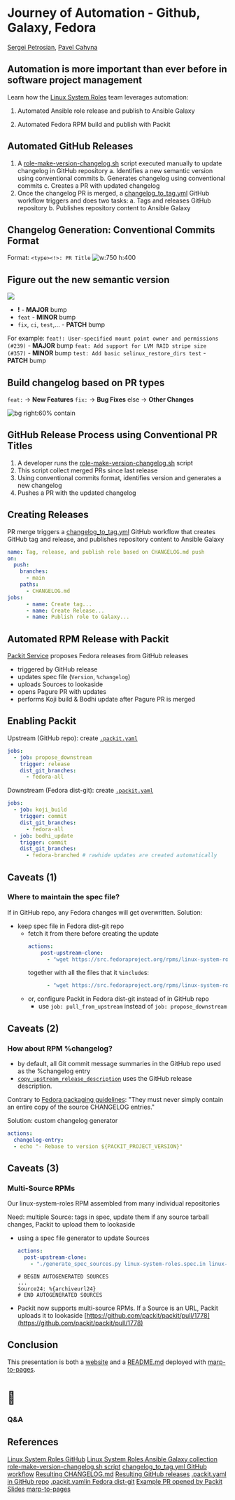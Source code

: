<!--
theme: gaia
class:
 - invert
headingDivider: 2 
paginate: true
-->

<!--
_class:
 - lead
 - invert
-->
<style>
{
  font-size: 30px
}
</style>

# Journey of Automation - Github, Galaxy, Fedora

[Sergei Petrosian](mailto:spetrosi@redhat.com), [Pavel Cahyna](mailto:pcahyna@redhat.com)

## Automation is more important than ever before in software project management

<!-- Being able to automate the low level, labor intensive, repetitive parts of project management is critical. There are many tools in the Fedora and Github ecosystems that facilitate project management, such as GitHub workflows, Packit, and more. -->

Learn how the [Linux System Roles](https://github.com/linux-system-roles/) team leverages automation:
1. Automated Ansible role release and publish to Ansible Galaxy
<!-- 2. Automated Ansible collection build, publish and release to Galaxy -->
2. Automated Fedora RPM build and publish with Packit
<!--
Comments for the slide for the presenters
For slies syntax examples use https://github.com/ralexander-phi/marp-to-pages/blob/main/README.md and https://github.com/spetrosi/jak_psat_moderni_ucebnice/blob/dev/README.md
-->

## Automated GitHub Releases

1. A [role-make-version-changelog.sh](https://github.com/linux-system-roles/auto-maintenance/blob/main/role-make-version-changelog.sh) script executed manually to update changelog in GitHub repository
    a. Identifies a new semantic version using conventional commits
    b. Generates changelog using conventional commits
    c. Creates a PR with updated changelog
2. Once the changelog PR is merged, a [changelog_to_tag.yml](https://github.com/linux-system-roles/network/blob/main/.github/workflows/changelog_to_tag.yml) GitHub workflow triggers and does two tasks:
    a. Tags and releases GitHub repository
    b. Publishes repository content to Ansible Galaxy
<!-- 3. Cron-like daily GitHub workflow that collects and publishes content from multiple repositories if any repository has an update -->

## Changelog Generation: Conventional Commits Format

Format:
`<type><!>: PR Title`
![w:750 h:400](img/conv_prs.png)

## Figure out the new semantic version

![](img/semver.jpg)

- **!** - **MAJOR** bump
- `feat` - **MINOR** bump
- `fix`, `ci`, `test`,… - **PATCH** bump

For example:
`feat!: User-specified mount point owner and permissions (#239)` - **MAJOR** bump
`feat: Add support for LVM RAID stripe size (#357)` - **MINOR** bump
`test: Add basic selinux_restore_dirs test` - **PATCH** bump

## Build changelog based on PR types

`feat:` -> **New Features**
`fix:` -> **Bug Fixes**
else -> **Other Changes**

![bg right:60% contain](img/changelog.png)

## GitHub Release Process using Conventional PR Titles

1. A developer runs the [role-make-version-changelog.sh](https://github.com/linux-system-roles/auto-maintenance/blob/main/role-make-version-changelog.sh) script
2. This script collect merged PRs since last release
3. Using conventional commits format, identifies version and generates a new changelog
4. Pushes a PR with the updated changelog

## Creating Releases

PR merge triggers a [changelog_to_tag.yml](https://github.com/linux-system-roles/network/blob/main/.github/workflows/changelog_to_tag.yml) GitHub workflow that creates GitHub tag and release, and publishes repository content to Ansible Galaxy

```yaml
name: Tag, release, and publish role based on CHANGELOG.md push
on:
  push:
    branches:
      - main
    paths:
      - CHANGELOG.md
jobs:
      - name: Create tag...
      - name: Create Release...
      - name: Publish role to Galaxy...
```

## Automated RPM Release with Packit

[Packit Service](https://packit.dev/docs/guide/) proposes Fedora releases from GitHub releases

- triggered by GitHub release
- updates spec file (`Version`, `%changelog`)
- uploads Sources to lookaside
- opens Pagure PR with updates
- performs Koji build & Bodhi update after Pagure PR is merged

## Enabling Packit
<style scoped>
{
     font-size: 24px
}
</style>
Upstream (GitHub repo): create [`.packit.yaml`](https://github.com/linux-system-roles/auto-maintenance/blob/main/.packit.yaml)
```yaml
jobs:
  - job: propose_downstream
    trigger: release
    dist_git_branches:
      - fedora-all
```
Downstream (Fedora dist-git):  create [`.packit.yaml`](https://src.fedoraproject.org/rpms/linux-system-roles/blob/rawhide/f/.packit.yaml)
```yaml
jobs:
  - job: koji_build
    trigger: commit
    dist_git_branches:
      - fedora-all
  - job: bodhi_update
    trigger: commit
    dist_git_branches:
      - fedora-branched # rawhide updates are created automatically
```
## Caveats (1)
<style scoped>
{
     font-size: 22px
}
</style>

### Where to maintain the spec file?
If in GitHub repo, any Fedora changes will get overwritten.
Solution:
- keep spec file in Fedora dist-git repo
  - fetch it from there before creating the update
    ```yaml
    actions:
        post-upstream-clone:
          - "wget https://src.fedoraproject.org/rpms/linux-system-roles/raw/rawhide/f/linux-system-roles.spec -O linux-system-roles.spec"
    ```
    together with all the files that it `%include`s:
    ```yaml
          - "wget https://src.fedoraproject.org/rpms/linux-system-roles/raw/rawhide/f/extrasources.inc -O extrasources.inc"
    ```
  - or, configure Packit in Fedora dist-git instead of in GitHub repo
    - use `job: pull_from_upstream` instead of `job: propose_downstream`
## Caveats (2)
<style scoped>
{
     font-size: 24px
}
</style>

### How about RPM %changelog?

- by default, all Git commit message summaries in the GitHub repo used as the %changelog entry
- [`copy_upstream_release_description`](https://packit.dev/docs/configuration/#copy_upstream_release_description)
  uses the GitHub release description.

Contrary to [Fedora packaging guidelines](https://docs.fedoraproject.org/en-US/packaging-guidelines/manual-changelog/):
"They must never simply contain an entire copy of the source CHANGELOG entries."

Solution: custom changelog generator
```yaml
actions:
  changelog-entry:
  - echo "- Rebase to version ${PACKIT_PROJECT_VERSION}"
```
## Caveats (3)
<style scoped>
{
     font-size: 24px
}
</style>

### Multi-Source RPMs
Our linux-system-roles RPM assembled from many individual repositories

Need: multiple Source: tags in spec, update them if any source tarball changes, Packit to upload them to lookaside

- using a spec file generator to update Sources
  ```yaml
  actions:
    post-upstream-clone:
      - "./generate_spec_sources.py linux-system-roles.spec.in linux-system-roles.spec"
  ```
  ```
  # BEGIN AUTOGENERATED SOURCES
  ...
  Source24: %{archiveurl24}
  # END AUTOGENERATED SOURCES
  ```
- Packit now supports multi-source RPMs. If a Source is an URL, Packit uploads it to lookaside
  [https://github.com/packit/packit/pull/1778](https://github.com/packit/packit/pull/1778)

## Conclusion

This presentation is both a [website](https://spetrosi.github.io/release_automation_devconf2023) and a [README.md](https://github.com/spetrosi/release_automation_devconf2023/blob/main/README.md) deployed with [marp-to-pages](https://github.com/ralexander-phi/marp-to-pages).

# 🎉
<!--
_class:
 - lead
 - invert
-->
### Q&A

## References

[Linux System Roles GitHub](https://github.com/linux-system-roles/)
[Linux System Roles Ansible Galaxy collection](https://galaxy.ansible.com/fedora/linux_system_roles)
[role-make-version-changelog.sh script](https://github.com/linux-system-roles/auto-maintenance/blob/main/role-make-version-changelog.sh)
[changelog_to_tag.yml GitHub workflow](https://github.com/linux-system-roles/network/blob/main/.github/workflows/changelog_to_tag.yml)
[Resulting CHANGELOG.md](https://github.com/linux-system-roles/network/blob/main/CHANGELOG.md)
[Resulting GitHub releases](https://github.com/linux-system-roles/network/releases)
[.packit.yaml in GitHub repo](https://github.com/linux-system-roles/auto-maintenance/blob/main/.packit.yaml)
[.packit.yamlin Fedora dist-git](https://src.fedoraproject.org/rpms/linux-system-roles/blob/rawhide/f/.packit.yaml)
[Example PR opened by Packit](https://src.fedoraproject.org/rpms/linux-system-roles/pull-request/222#)
[Slides](https://spetrosi.github.io/release_automation_devconf2023)
[marp-to-pages](https://github.com/ralexander-phi/marp-to-pages)

